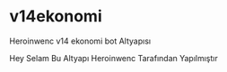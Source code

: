 # v14ekonomi
Heroinwenc v14 ekonomi bot Altyapısı



Hey Selam Bu Altyapı Heroinwenc Tarafından Yapılmıştır
